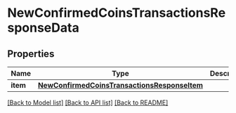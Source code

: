 # NewConfirmedCoinsTransactionsResponseData


## Properties
Name | Type | Description | Notes
------------ | ------------- | ------------- | -------------
**item** | [**NewConfirmedCoinsTransactionsResponseItem**](NewConfirmedCoinsTransactionsResponseItem.md) |  | 

[[Back to Model list]](../README.md#documentation-for-models) [[Back to API list]](../README.md#documentation-for-api-endpoints) [[Back to README]](../README.md)


